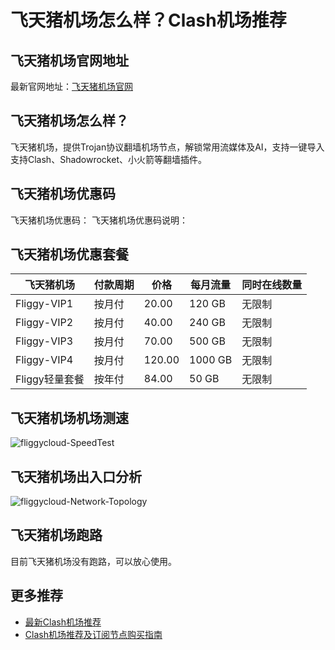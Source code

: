 # 飞天猪机场怎么样？Clash机场推荐

## 飞天猪机场官网地址
最新官网地址：[飞天猪机场官网](https://cf.affxc.com/fliggycloud/)

## 飞天猪机场怎么样？
飞天猪机场，提供Trojan协议翻墙机场节点，解锁常用流媒体及AI，支持一键导入支持Clash、Shadowrocket、小火箭等翻墙插件。

## 飞天猪机场优惠码
飞天猪机场优惠码：
飞天猪机场优惠码说明：

## 飞天猪机场优惠套餐

| 飞天猪机场       | 付款周期 | 价格     | 每月流量    | 同时在线数量 |
|-------------|------|--------|---------|--------|
| Fliggy-VIP1 | 按月付  | 20.00  | 120 GB  | 无限制    |
| Fliggy-VIP2 | 按月付  | 40.00  | 240 GB  | 无限制    |
| Fliggy-VIP3 | 按月付  | 70.00  | 500 GB  | 无限制    |
| Fliggy-VIP4 | 按月付  | 120.00 | 1000 GB | 无限制    |
| Fliggy轻量套餐  | 按年付  | 84.00  | 50 GB   | 无限制    |


## 飞天猪机场机场测速

![fliggycloud-SpeedTest](https://github.com/user-attachments/assets/538df888-0479-4211-b435-465182b3aaf8)


## 飞天猪机场出入口分析

![fliggycloud-Network-Topology](https://github.com/user-attachments/assets/51b65625-492c-4053-9889-ec19ce50e435)


## 飞天猪机场跑路
目前飞天猪机场没有跑路，可以放心使用。

## 更多推荐
 - [最新Clash机场推荐](https://github.com/clashfan/jichangtuijian)
 - [Clash机场推荐及订阅节点购买指南](https://clashfans.com/?utm_source=github&utm_medium=clashfan-details)
